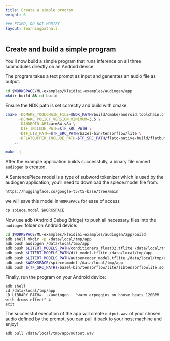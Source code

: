 ```yaml
---
title: Create a simple program
weight: 6

### FIXED, DO NOT MODIFY
layout: learningpathall
---
```


## Create and build a simple program

You'll now build a simple program that runs inference on all three submodules directly on an Android device.

The program takes a text prompt as input and generates an audio file as output.
```bash
cd $WORKSPACE/ML-examples/kleidiai-examples/audiogen/app
mkdir build && cd build
```

Ensure the NDK path is set correctly and build with cmake:
```bash
cmake -DCMAKE_TOOLCHAIN_FILE=$NDK_PATH/build/cmake/android.toolchain.cmake \
      -DCMAKE_POLICY_VERSION_MINIMUM=3.5 \
      -DANDROID_ABI=arm64-v8a \
      -DTF_INCLUDE_PATH=$TF_SRC_PATH \
      -DTF_LIB_PATH=$TF_SRC_PATH/bazel-bin/tensorflow/lite \
      -DFLATBUFFER_INCLUDE_PATH=$TF_SRC_PATH/flatc-native-build/flatbuffers/include \
    ..

make -j
```
After the example application builds successfully, a binary file named `audiogen` is created.

A SentencePiece model is a type of subword tokenizer which is used by the audiogen application, you’ll need to download the spiece.model file from:
```bash
https://huggingface.co/google-t5/t5-base/tree/main
```
we will save this model in `WORKSPACE` for ease of access
```text
cp spiece.model $WORKSPACE
```

Now use adb (Android Debug Bridge) to push all necessary files into the `audiogen` folder on Android device:
```bash
cd $WORKSPACE/ML-examples/kleidiai-examples/audiogen/app/build
adb shell mkdir -p /data/local/tmp/app
adb push audiogen /data/local/tmp/app
adb push $LITERT_MODELS_PATH/conditioners_float32.tflite /data/local/tmp/app
adb push $LITERT_MODELS_PATH/dit_model.tflite /data/local/tmp/app
adb push $LITERT_MODELS_PATH/autoencoder_model.tflite /data/local/tmp/app
adb push $WORKSPACE/spiece.model /data/local/tmp/app
adb push ${TF_SRC_PATH}/bazel-bin/tensorflow/lite/libtensorflowlite.so /data/local/tmp/app
```

Finally, run the program on your Android device:
```
adb shell
cd /data/local/tmp/app
LD_LIBRARY_PATH=. ./audiogen . "warm arpeggios on house beats 120BPM with drums effect" 4
exit
```

The successful execution of the app will create `output.wav` of your chosen audio defined by the prompt, you can pull it back to your host machine and enjoy!
```bash
adb pull /data/local/tmp/app/output.wav
```
